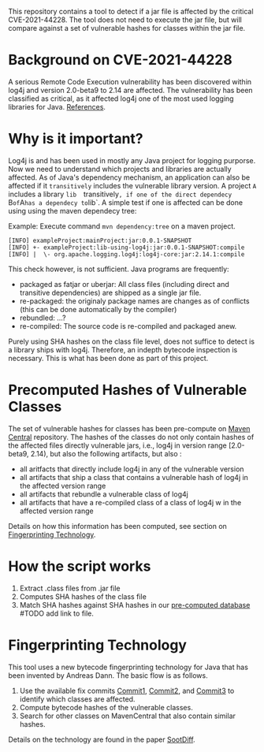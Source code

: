 This repository contains a tool to detect if a jar file is affected by the critical CVE-2021-44228. The tool does not need to execute the jar file, but will compare against a set of vulnerable hashes for classes within the jar file. 

# Background on CVE-2021-44228
A serious Remote Code Execution vulnerability has been discovered within log4j and version 2.0-beta9 to 2.14 are affected. The vulnerability has been classified as critical, as it affected log4j one of the most used logging libraries for Java. [References](https://thehackernews.com/2021/12/extremely-critical-log4j-vulnerability.html).  

# Why is it important?
Log4j is and has been used in mostly any Java project for logging purporse. Now we need to understand which projects and libraries are actually affected. As of Java's dependency mechanism, an application can also be affected if it `transitively` includes the vulnerable library version. A project `A` includes a library `lib  `transitively`, if one of the direct dependecy `B` of `A` has a dependecy to `lib`. A simple test if one is affected can be done using using the maven dependecy tree:

Example: Execute command `mvn dependency:tree` on a maven project. 

```
[INFO] exampleProject:mainProject:jar:0.0.1-SNAPSHOT
[INFO] +- exampleProject:lib-using-log4j:jar:0.0.1-SNAPSHOT:compile
[INFO] |  \- org.apache.logging.log4j:log4j-core:jar:2.14.1:compile
```

This check however, is not sufficient. Java programs are frequently:
* packaged as fatjar or uberjar: All class files (including direct and transitive dependencies) are shipped as a single jar file.
* re-packaged: the originaly package names are changes as of conflicts (this can be done automatically by the compiler)
* rebundled: ...?
* re-compiled: The source code is re-compiled and packaged anew. 

Purely using SHA hashes on the class file level, does not suffice to detect is a library ships with log4j. Therefore, an indepth bytecode inspection is necessary. This is what has been done as part of this project. 

# Precomputed Hashes of Vulnerable Classes

The set of vulnerable hashes for classes has been pre-compute on [Maven Central](https://mvnrepository.com/repos/central) repository. The hashes of the classes do not only contain hashes of the affected files directly vulnerable jars, i.e., log4j in version range [2.0-beta9, 2.14), but also the following artifacts, but also :

* all aritfacts that directly include log4j in any of the vulnerable version
* all artifacts that ship a class that contains a vulnerable hash of log4j in the affected version range
* all artifacts that rebundle a vulnerable class of log4j 
* all artifacts that have a re-compiled class of a class of log4j w in the affected version range

Details on how this information has been computed, see section on [Fingerprinting Technology](#fingerprinting-technology).

# How the script works
1. Extract .class files from .jar file
2. Computes SHA hashes of the class file
3. Match SHA hashes against SHA hashes in our [pre-computed database]() #TODO add link to file.

# Fingerprinting Technology
This tool uses a new bytecode fingerprinting technology for Java that has been invented by Andreas Dann. The basic flow is as follows. 
1. Use the available fix commits [Commit1](https://gitbox.apache.org/repos/asf?p=logging-log4j2.git;h=7fe72d6), [Commit2](https://gitbox.apache.org/repos/asf?p=logging-log4j2.git;h=d82b47c), and [Commit3](https://gitbox.apache.org/repos/asf?p=logging-log4j2.git;h=c77b3cb) to identify which classes are affected.
2. Compute bytecode hashes of the vulnerable classes.
3. Search for other classes on MavenCentral that also contain similar hashes. 

Details on the technology are found in the paper [SootDiff](https://dl.acm.org/doi/10.1145/3315568.3329966). 
